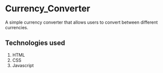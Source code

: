 # Currency_Converter 

A simple currency converter that allows users to convert between different currencies. 
## Technologies used 
1. HTML
2. CSS
3. Javascript
